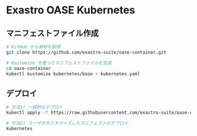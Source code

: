# Exastro OASE Kubernetes

## マニフェストファイル作成

```bash
# GitHub から資材を取得
git clone https://github.com/exastro-suite/oase-container.git

# Kustomize を使ってマニフェストファイルを生成
cd oase-container
kubectl kustomize kubernetes/base > kubernetes.yaml
```

## デプロイ

```bash
# 方法1) 一般的なデプロイ
kubectl apply -f https://raw.githubusercontent.com/exastro-suite/oase-container/main/kubernetes.yaml

# 方法2) ユーザがカスタマイズしたマニフェストのデプロイ
kubernetes 
```